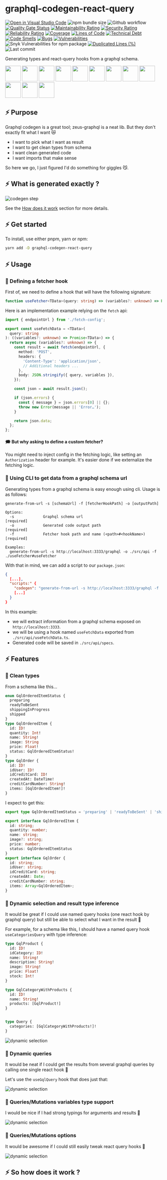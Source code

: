 # graphql-codegen-react-query

[![Open in Visual Studio Code](https://img.shields.io/static/v1?logo=visualstudiocode&label=&message=Open%20in%20Visual%20Studio%20Code&labelColor=2c2c32&color=007acc&logoColor=007acc)](https://github.dev/jpb06/graphql-codegen-react-query)
![npm bundle size](https://img.shields.io/bundlephobia/min/graphql-codegen-react-query)
![Github workflow](https://img.shields.io/github/actions/workflow/status/jpb06/graphql-codegen-react-query/tests-scan.yml?branch=main&label=Tests&logo=github-actions)
[![Quality Gate Status](https://sonarcloud.io/api/project_badges/measure?project=jpb06_graphql-codegen-react-query&metric=alert_status)](https://sonarcloud.io/summary/new_code?id=jpb06_graphql-codegen-react-query)
[![Maintainability Rating](https://sonarcloud.io/api/project_badges/measure?project=jpb06_graphql-codegen-react-query&metric=sqale_rating)](https://sonarcloud.io/dashboard?id=jpb06_graphql-codegen-react-query)
[![Security Rating](https://sonarcloud.io/api/project_badges/measure?project=jpb06_graphql-codegen-react-query&metric=security_rating)](https://sonarcloud.io/dashboard?id=jpb06_graphql-codegen-react-query)
[![Reliability Rating](https://sonarcloud.io/api/project_badges/measure?project=jpb06_graphql-codegen-react-query&metric=reliability_rating)](https://sonarcloud.io/dashboard?id=jpb06_graphql-codegen-react-query)
[![Coverage](https://sonarcloud.io/api/project_badges/measure?project=jpb06_graphql-codegen-react-query&metric=coverage)](https://sonarcloud.io/dashboard?id=jpb06_graphql-codegen-react-query)
[![Lines of Code](https://sonarcloud.io/api/project_badges/measure?project=jpb06_graphql-codegen-react-query&metric=ncloc)](https://sonarcloud.io/summary/new_code?id=jpb06_graphql-codegen-react-query)
[![Technical Debt](https://sonarcloud.io/api/project_badges/measure?project=jpb06_graphql-codegen-react-query&metric=sqale_index)](https://sonarcloud.io/summary/new_code?id=jpb06_graphql-codegen-react-query)
[![Code Smells](https://sonarcloud.io/api/project_badges/measure?project=jpb06_graphql-codegen-react-query&metric=code_smells)](https://sonarcloud.io/dashboard?id=jpb06_graphql-codegen-react-query)
[![Bugs](https://sonarcloud.io/api/project_badges/measure?project=jpb06_graphql-codegen-react-query&metric=bugs)](https://sonarcloud.io/summary/new_code?id=jpb06_graphql-codegen-react-query)
[![Vulnerabilities](https://sonarcloud.io/api/project_badges/measure?project=jpb06_graphql-codegen-react-query&metric=vulnerabilities)](https://sonarcloud.io/summary/new_code?id=jpb06_graphql-codegen-react-query)
![Snyk Vulnerabilities for npm package](https://img.shields.io/snyk/vulnerabilities/npm/graphql-codegen-react-query?label=snyk%20vulnerabilities)
[![Duplicated Lines (%)](https://sonarcloud.io/api/project_badges/measure?project=jpb06_graphql-codegen-react-query&metric=duplicated_lines_density)](https://sonarcloud.io/dashboard?id=jpb06_graphql-codegen-react-query)
![Last commit](https://img.shields.io/github/last-commit/jpb06/graphql-codegen-react-query?logo=git)

Generating types and react-query hooks from a graphql schema.

<!-- readme-package-icons start -->

<p align="left"><a href="https://docs.github.com/en/actions" target="_blank"><img height="50" src="https://raw.githubusercontent.com/jpb06/jpb06/master/icons/GithubActions-Dark.svg" /></a>&nbsp;<a href="https://www.typescriptlang.org/docs/" target="_blank"><img height="50" src="https://raw.githubusercontent.com/jpb06/jpb06/master/icons/TypeScript.svg" /></a>&nbsp;<a href="https://nodejs.org/en/docs/" target="_blank"><img height="50" src="https://raw.githubusercontent.com/jpb06/jpb06/master/icons/NodeJS-Dark.svg" /></a>&nbsp;<a href="https://pnpm.io/motivation" target="_blank"><img height="50" src="https://raw.githubusercontent.com/jpb06/jpb06/master/icons/Pnpm-Dark.svg" /></a>&nbsp;<a href="https://axios-http.com/fr/docs/intro" target="_blank"><img height="50" src="https://raw.githubusercontent.com/jpb06/jpb06/master/icons/Axios-Dark.svg" /></a>&nbsp;<a href="https://github.com/conventional-changelog" target="_blank"><img height="50" src="https://raw.githubusercontent.com/jpb06/jpb06/master/icons/CommitLint.Dark.svg" /></a>&nbsp;<a href="https://eslint.org/docs/latest/" target="_blank"><img height="50" src="https://raw.githubusercontent.com/jpb06/jpb06/master/icons/Eslint-Dark.svg" /></a>&nbsp;<a href="https://jestjs.io/docs/getting-started" target="_blank"><img height="50" src="https://raw.githubusercontent.com/jpb06/jpb06/master/icons/Jest.svg" /></a>&nbsp;<a href="https://prettier.io/docs/en/index.html" target="_blank"><img height="50" src="https://raw.githubusercontent.com/jpb06/jpb06/master/icons/Prettier-Dark.svg" /></a>&nbsp;<a href="https://reactjs.org/docs/getting-started.html" target="_blank"><img height="50" src="https://raw.githubusercontent.com/jpb06/jpb06/master/icons/React-Dark.svg" /></a>&nbsp;<a href="https://tanstack.com/query/v4/docs/overview" target="_blank"><img height="50" src="https://raw.githubusercontent.com/jpb06/jpb06/master/icons/ReactQuery-Dark.svg" /></a>&nbsp;<a href="https://swc.rs/docs/getting-started" target="_blank"><img height="50" src="https://raw.githubusercontent.com/jpb06/jpb06/master/icons/Swc-Dark.svg" /></a></p>

<!-- readme-package-icons end -->

## ⚡ Purpose

Graphql codegen is a great tool; zeus-graphql is a neat lib. But they don't exactly fit what I want 😿

- I want to pick what I want as result
- I want to get clean types from schema
- I want clean generated code
- I want imports that make sense

So here we go, I just figured I'd do something for giggles 😼.

## ⚡ What is generated exactly ?

![codegen step](./assets/gql-codegen.png)

See the [How does it work](./README.md#-so-how-does-it-work-) section for more details.

## ⚡ Get started

To install, use either pnpm, yarn or npm:

```bash
yarn add -D graphql-codegen-react-query
```

## ⚡ Usage

### 🔶 Defining a fetcher hook

First of, we need to define a hook that will have the following signature:

```typescript
function useFetcher<TData>(query: string) => (variables?: unknown) => Promise<TData>
```

Here is an implementation example relying on the `fetch` api:

```typescript
import { endpointUrl } from './fetch-config';

export const useFetchData = <TData>(
  query: string
): ((variables?: unknown) => Promise<TData>) => {
  return async (variables?: unknown) => {
    const result = await fetch(endpointUrl, {
      method: 'POST',
      headers: {
        'Content-Type': 'application/json',
        // Additional headers ...
      },
      body: JSON.stringify({ query, variables }),
    });

    const json = await result.json();

    if (json.errors) {
      const { message } = json.errors[0] || {};
      throw new Error(message || 'Error…');
    }

    return json.data;
  };
};
```

#### 🗯️ But why asking to define a custom fetcher?

You might need to inject config in the fetching logic, like setting an `Authorization` header for example. It's easier done if we externalize the fetching logic.

### 🔶 Using CLI to get data from a graphql schema url

Generating types from a graphql schema is easy enough using cli. Usage is as follows:

```text
generate-from-url -s [schemaUrl] -f [fetcherHookPath] -o [outputPath]

Options:
  -s             Graphql schema url                                   [required]
  -o             Generated code output path                           [required]
  -f             Fetcher hook path and name (<path>#<hookName>)       [required]

Examples:
  generate-from-url -s http://localhost:3333/graphql -o ./src/api -f ./useFetcher#useFetcher
```

With that in mind, we can add a script to our `package.json`:

```json
{
  [...],
  "scripts:" {
    "codegen": "generate-from-url -s http://localhost:3333/graphql -f ./../useFetchData#useFetchData -o ./src/api/specs",
    [...]
  }
}
```

In this example:

- we will extract information from a graphql schema exposed on `http://localhost:3333`.
- we will be using a hook named `useFetchData` exported from `./src/api/useFetchData.ts`.
- Generated code will be saved in `./src/api/specs`.

## ⚡ Features

### 🔶 Clean types

From a schema like this...

```graphql
enum GqlOrderedItemStatus {
  preparing
  readyToBeSent
  shippingInProgress
  shipped
}
type GqlOrderedItem {
  id: ID!
  quantity: Int!
  name: String!
  image: String
  price: Float!
  status: GqlOrderedItemStatus!
}
type GqlOrder {
  id: ID!
  idUser: ID!
  idCreditCard: ID!
  createdAt: DateTime!
  creditCardNumber: String!
  items: [GqlOrderedItem!]!
}
```

I expect to get this:

```typescript
export type GqlOrderedItemStatus = 'preparing' | 'readyToBeSent' | 'shippingInProgress' | 'shipped'

export interface GqlOrderedItem {
  id: string;
  quantity: number;
  name: string;
  image?: string;
  price: number;
  status: GqlOrderedItemStatus
}
export interface GqlOrder {
  id: string;
  idUser: string;
  idCreditCard: string;
  createdAt: Date;
  creditCardNumber: string;
  items: Array<GqlOrderedItem>;
}
```

### 🔶 Dynamic selection and result type inference

It would be great if I could use named query hooks (one react hook by graphql query) but still be able to select what I want in the result 🤔

For example, for a schema like this, I should have a named query hook `useCategoriesQuery` with type inference:

```graphql
type GqlProduct {
  id: ID!
  idCategory: ID!
  name: String!
  description: String!
  image: String!
  price: Float!
  stock: Int!
}

type GqlCategoryWithProducts {
  id: ID!
  name: String!
  products: [GqlProduct!]
}


type Query {
  categories: [GqlCategoryWithProducts!]!
}
```

![dynamic selection](./assets/dynamic-selection.gif)

### 🔶 Dynamic queries

It would be neat if I could get the results from several graphql queries by calling one single react hook 🤔

Let's use the `useGqlQuery` hook that does just that:

![dynamic selection](./assets/dynamic-query.gif)

### 🔶 Queries/Mutations variables type support

I would be nice if I had strong typings for arguments and results 🤔

![dynamic selection](./assets/mutation-args-result.gif)

### 🔶 Queries/Mutations options

It would be awesome if I could still easily tweak react query hooks 🤔

![dynamic selection](./assets/query-args-options.gif)

## ⚡ So how does it work ?
